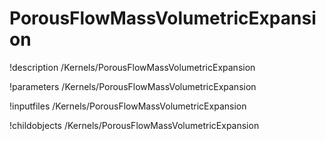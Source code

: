 <!-- MOOSE Documentation Stub: Remove this when content is added. -->

# PorousFlowMassVolumetricExpansion
!description /Kernels/PorousFlowMassVolumetricExpansion

!parameters /Kernels/PorousFlowMassVolumetricExpansion

!inputfiles /Kernels/PorousFlowMassVolumetricExpansion

!childobjects /Kernels/PorousFlowMassVolumetricExpansion
